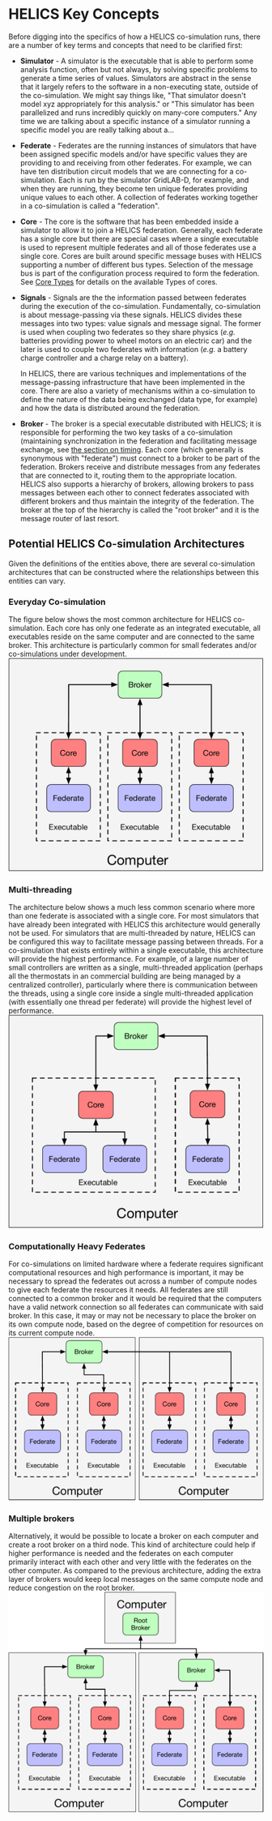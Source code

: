 # HELICS Key Concepts

Before digging into the specifics of how a HELICS co-simulation runs, there are a number of key terms and concepts that need to be clarified first:

- **Simulator** - A simulator is the executable that is able to perform some analysis function, often but not always, by solving specific problems to generate a time series of values. Simulators are abstract in the sense that it largely refers to the software in a non-executing state, outside of the co-simulation. We might say things like, "That simulator doesn't model xyz appropriately for this analysis." or "This simulator has been parallelized and runs incredibly quickly on many-core computers." Any time we are talking about a specific instance of a simulator running a specific model you are really talking about a...

- **Federate** - Federates are the running instances of simulators that have been assigned specific models and/or have specific values they are providing to and receiving from other federates. For example, we can have ten distribution circuit models that we are connecting for a co-simulation. Each is run by the simulator GridLAB-D, for example, and when they are running, they become ten unique federates providing unique values to each other. A collection of federates working together in a co-simulation is called a "federation".

- **Core** - The core is the software that has been embedded inside a simulator to allow it to join a HELICS federation. Generally, each federate has a single core but there are special cases where a single executable is used to represent multiple federates and all of those federates use a single core. Cores are built around specific message buses with HELICS supporting a number of different bus types. Selection of the message bus is part of the configuration process required to form the federation. See [Core Types](./CoreTypes.md) for details on the available Types of cores.

- **Signals** - Signals are the the information passed between federates during the execution of the co-simulation. Fundamentally, co-simulation is about message-passing via these signals. HELICS divides these messages into two types: value signals and message signal. The former is used when coupling two federates so they share physics (_e.g._ batteries providing power to wheel motors on an electric car) and the later is used to couple two federates with information (_e.g._ a battery charge controller and a charge relay on a battery).

  In HELICS, there are various techniques and implementations of the message-passing infrastructure that have been implemented in the core. There are also a variety of mechanisms within a co-simulation to define the nature of the data being exchanged (data type, for example) and how the data is distributed around the federation.

- **Broker** - The broker is a special executable distributed with HELICS; it is responsible for performing the two key tasks of a co-simulation (maintaining synchronization in the federation and facilitating message exchange, see [the section on timing](./timing.md). Each core (which generally is synonymous with "federate") must connect to a broker to be part of the federation. Brokers receive and distribute messages from any federates that are connected to it, routing them to the appropriate location. HELICS also supports a hierarchy of brokers, allowing brokers to pass messages between each other to connect federates associated with different brokers and thus maintain the integrity of the federation. The broker at the top of the hierarchy is called the "root broker" and it is the message router of last resort.

## Potential HELICS Co-simulation Architectures

Given the definitions of the entities above, there are several co-simulation architectures that can be constructed where the relationships between this entities can vary.

### Everyday Co-simulation

The figure below shows the most common architecture for HELICS co-simulation. Each core has only one federate as an integrated executable, all executables reside on the same computer and are connected to the same broker. This architecture is particularly common for small federates and/or co-simulations under development.
![Common HELICS architecture](../img/helics_architecture_1.png)

### Multi-threading

The architecture below shows a much less common scenario where more than one federate is associated with a single core. For most simulators that have already been integrated with HELICS this architecture would generally not be used. For simulators that are multi-threaded by nature, HELICS can be configured this way to facilitate message passing between threads. For a co-simulation that exists entirely within a single executable, this architecture will provide the highest performance. For example, of a large number of small controllers are written as a single, multi-threaded application (perhaps all the thermostats in an commercial building are being managed by a centralized controller), particularly where there is communication between the threads, using a single core inside a single multi-threaded application (with essentially one thread per federate) will provide the highest level of performance.
![Multi-threading allowing multiple federates on a single HELICS core](../img/helics_architecture_2.png)

### Computationally Heavy Federates

For co-simulations on limited hardware where a federate requires significant computational resources and high performance is important, it may be necessary to spread the federates out across a number of compute nodes to give each federate the resources it needs. All federates are still connected to a common broker and it would be required that the computers have a valid network connection so all federates can communicate with said broker. In this case, it may or may not be necessary to place the broker on its own compute node, based on the degree of competition for resources on its current compute node.
![Architecture for multiple compute nodes](../img/helics_architecture_3.png)

### Multiple brokers

Alternatively, it would be possible to locate a broker on each computer and create a root broker on a third node. This kind of architecture could help if higher performance is needed and the federates on each computer primarily interact with each other and very little with the federates on the other computer. As compared to the previous architecture, adding the extra layer of brokers would keep local messages on the same compute node and reduce congestion on the root broker.
![Multiple broker architecture](../img/helics_architecture_4.png)

